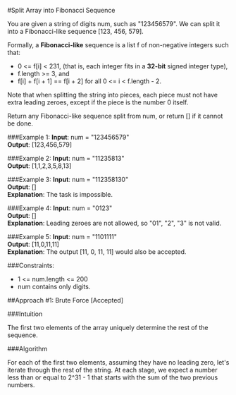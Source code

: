 #Split Array into Fibonacci Sequence

You are given a string of digits num, such as "123456579". We can split it into a Fibonacci-like sequence [123, 456, 579].

Formally, a **Fibonacci-like** sequence is a list f of non-negative integers such that:
* 0 <= f[i] < 231, (that is, each integer fits in a **32-bit** signed integer type),
* f.length >= 3, and
* f[i] + f[i + 1] == f[i + 2] for all 0 <= i < f.length - 2.

Note that when splitting the string into pieces, each piece must not have extra leading zeroes, except if the piece is
the number 0 itself.

Return any Fibonacci-like sequence split from num, or return [] if it cannot be done.

###Example 1:
**Input**: num = "123456579"  
**Output**: [123,456,579]

###Example 2:
**Input**: num = "11235813"  
**Output**: [1,1,2,3,5,8,13]

###Example 3:
**Input**: num = "112358130"  
**Output**: []  
**Explanation**: The task is impossible.

###Example 4:
**Input**: num = "0123"  
**Output**: []  
**Explanation**: Leading zeroes are not allowed, so "01", "2", "3" is not valid.

###Example 5:
**Input**: num = "1101111"  
**Output**: [11,0,11,11]  
**Explanation**: The output [11, 0, 11, 11] would also be accepted.

###Constraints:
* 1 <= num.length <= 200
* num contains only digits.

##Approach #1: Brute Force [Accepted]

###Intuition

The first two elements of the array uniquely determine the rest of the sequence.

###Algorithm

For each of the first two elements, assuming they have no leading zero, let's iterate through the rest of the string.
At each stage, we expect a number less than or equal to 2^31 - 1 that starts with the sum of the two previous numbers.